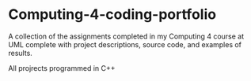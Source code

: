 # Computing-4-coding-portfolio
A collection of the assignments completed in my Computing 4 course at UML complete with project descriptions, source code, and examples of results.

All projrects programmed in C++
